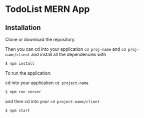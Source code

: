 ﻿# TodoList MERN App

## Installation

Clone or download the repository.

Then you can cd into your application `cd proj-name` and `cd proj-name/client` and install all the dependencies with

```bash
$ npm install 
```

To run the application:

cd into your application `cd project-name`

```bash
$ npm run server
```
and then cd into your `cd project-name/client`

```bash
$ npm start
```
 



